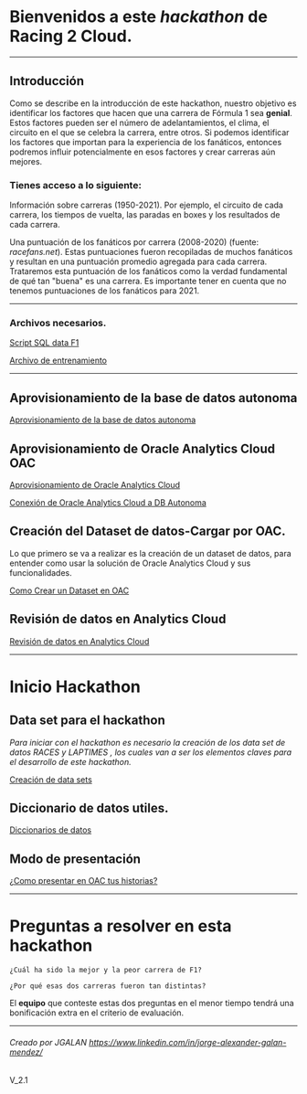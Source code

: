 # Bienvenidos a este *hackathon* de Racing 2 Cloud.

---

## Introducción

Como se describe en la introducción de este hackathon, nuestro objetivo es identificar los factores que hacen que una carrera de Fórmula 1 sea **genial**. Estos factores pueden ser el número de adelantamientos, el clima, el circuito en el que se celebra la carrera, entre otros. Si podemos identificar los factores que importan para la experiencia de los fanáticos, entonces podremos influir potencialmente en esos factores y crear carreras aún mejores.

### Tienes acceso a lo siguiente:

Información sobre carreras (1950-2021). Por ejemplo, el circuito de cada carrera, los tiempos de vuelta, las paradas en boxes y los resultados de cada carrera.

Una puntuación de los fanáticos por carrera (2008-2020) (fuente: _racefans.net_). Estas puntuaciones fueron recopiladas de muchos fanáticos y resultan en una puntuación promedio agregada para cada carrera. Trataremos esta puntuación de los fanáticos como la verdad fundamental de qué tan "buena" es una carrera. Es importante tener en cuenta que no tenemos puntuaciones de los fanáticos para 2021.

---

### Archivos necesarios.


[Script SQL data F1](opt/HackathonScript-redbull-create-user_V3.sql)

[Archivo de entrenamiento](opt/A_ordersalesdata.xlsx)

---

## Aprovisionamiento de la base de datos autonoma

[Aprovisionamiento de la base de datos autonoma](autonomasetup.md)

## Aprovisionamiento de Oracle Analytics Cloud **OAC**

[Aprovisionamiento de Oracle Analytics Cloud](oacsetup.md)

[Conexión de Oracle Analytics Cloud a DB Autonoma](oacconn.md)


## Creación del Dataset de datos-Cargar por OAC.

Lo que primero se va a realizar es la creación de un dataset de datos, para entender como usar la solución de Oracle Analytics Cloud y sus funcionalidades.

[Como Crear un Dataset en OAC](Crear_Dataset_Excel.md)


## Revisión de datos en Analytics Cloud

[Revisión de datos en Analytics Cloud](AnalisisDatos.md)

---

# Inicio Hackathon

## Data set para el hackathon

_Para iniciar con el hackathon es necesario la creación de los data set de datos RACES y LAPTIMES , los cuales van a ser los elementos claves para el desarrollo de este hackathon._


[Creación de data sets](Hackathon_datasets.md)


## Diccionario de datos utiles.


[Diccionarios de datos ](Diccionarios.md)


## Modo de presentación 

[¿Como presentar en OAC tus historias? ](comopresentarenOAC.md)


---
# Preguntas a resolver en esta hackathon

```
¿Cuál ha sido la mejor y la peor carrera de F1?
```

```
¿Por qué esas dos carreras fueron tan distintas?
```

El **equipo** que conteste estas dos preguntas en el menor tiempo tendrá una bonificación extra en el criterio de evaluación.

---

###### Creado por JGALAN https://www.linkedin.com/in/jorge-alexander-galan-mendez/
V_2.1
